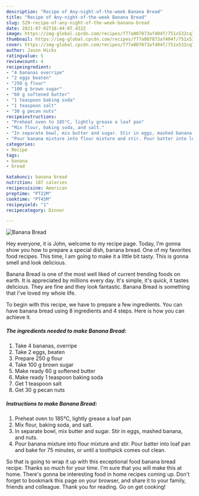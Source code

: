 ```yaml
---
description: "Recipe of Any-night-of-the-week Banana Bread"
title: "Recipe of Any-night-of-the-week Banana Bread"
slug: 529-recipe-of-any-night-of-the-week-banana-bread
date: 2021-07-02T16:44:07.432Z
image: https://img-global.cpcdn.com/recipes/f77a007873af404f/751x532cq70/banana-bread-recipe-main-photo.jpg
thumbnail: https://img-global.cpcdn.com/recipes/f77a007873af404f/751x532cq70/banana-bread-recipe-main-photo.jpg
cover: https://img-global.cpcdn.com/recipes/f77a007873af404f/751x532cq70/banana-bread-recipe-main-photo.jpg
author: Jason Hicks
ratingvalue: 5
reviewcount: 4
recipeingredient:
- "4 bananas overripe"
- "2 eggs beaten"
- "250 g flour"
- "100 g brown sugar"
- "60 g softened butter"
- "1 teaspoon baking soda"
- "1 teaspoon salt"
- "30 g pecan nuts"
recipeinstructions:
- "Preheat oven to 185°C, lightly grease a loaf pan"
- "Mix flour, baking soda, and salt."
- "In separate bowl, mix butter and sugar. Stir in eggs, mashed banana, and nuts."
- "Pour banana mixture into flour mixture and stir. Pour batter into loaf pan and bake for 75 minutes, or until a toothpick comes out clean."
categories:
- Recipe
tags:
- banana
- bread

katakunci: banana bread 
nutrition: 187 calories
recipecuisine: American
preptime: "PT22M"
cooktime: "PT45M"
recipeyield: "1"
recipecategory: Dinner

---
```



![Banana Bread](https://img-global.cpcdn.com/recipes/f77a007873af404f/751x532cq70/banana-bread-recipe-main-photo.jpg)

Hey everyone, it is John, welcome to my recipe page. Today, I'm gonna show you how to prepare a special dish, banana bread. One of my favorites food recipes. This time, I am going to make it a little bit tasty. This is gonna smell and look delicious.

Banana Bread is one of the most well liked of current trending foods on earth. It is appreciated by millions every day. It's simple, it's quick, it tastes delicious. They are fine and they look fantastic. Banana Bread is something that I've loved my whole life.




To begin with this recipe, we have to prepare a few ingredients. You can have banana bread using 8 ingredients and 4 steps. Here is how you can achieve it.

<!--inarticleads1-->

##### The ingredients needed to make Banana Bread:

1. Take 4 bananas, overripe
1. Take 2 eggs, beaten
1. Prepare 250 g flour
1. Take 100 g brown sugar
1. Make ready 60 g softened butter
1. Make ready 1 teaspoon baking soda
1. Get 1 teaspoon salt
1. Get 30 g pecan nuts




<!--inarticleads2-->

##### Instructions to make Banana Bread:

1. Preheat oven to 185°C, lightly grease a loaf pan
1. Mix flour, baking soda, and salt.
1. In separate bowl, mix butter and sugar. Stir in eggs, mashed banana, and nuts.
1. Pour banana mixture into flour mixture and stir. Pour batter into loaf pan and bake for 75 minutes, or until a toothpick comes out clean.




So that is going to wrap it up with this exceptional food banana bread recipe. Thanks so much for your time. I'm sure that you will make this at home. There's gonna be interesting food in home recipes coming up. Don't forget to bookmark this page on your browser, and share it to your family, friends and colleague. Thank you for reading. Go on get cooking!
